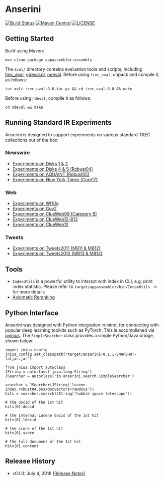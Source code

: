 Anserini
========
[![Build Status](https://travis-ci.org/castorini/Anserini.svg?branch=master)](https://travis-ci.org/castorini/Anserini)
[![Maven Central](https://maven-badges.herokuapp.com/maven-central/io.anserini/anserini/badge.svg)](https://maven-badges.herokuapp.com/maven-central/io.anserini/anserini)
[![LICENSE](https://img.shields.io/badge/license-Apache-blue.svg?style=flat-square)](./LICENSE)

## Getting Started

Build using Maven:

```
mvn clean package appassembler:assemble
```

The `eval/` directory contains evaluation tools and scripts, including
[trec_eval](https://trec.nist.gov/trec_eval/trec_eval_latest.tar.gz),
[gdeval.pl](https://github.com/trec-web/trec-web-2014/tree/master/src/eval),
[ndeval](https://github.com/trec-web/trec-web-2014/tree/master/src/eval).
Before using `trec_eval`, unpack and compile it, as follows:

```
tar xvfz trec_eval.9.0.tar.gz && cd trec_eval.9.0 && make
```
Before using `ndeval`, compile it as follows:
```
cd ndeval && make
```

## Running Standard IR Experiments

Anserini is designed to support experiments on various standard TREC collections out of the box:

### Newswire

+ [Experiments on Disks 1 &amp; 2](docs/experiments-disk12.md)
+ [Experiments on Disks 4 &amp; 5 (Robust04)](docs/experiments-robust04.md)
+ [Experiments on AQUAINT (Robust05)](docs/experiments-robust05.md)
+ [Experiments on New York Times (Core17)](docs/experiments-core17.md)

### Web

+ [Experiments on Wt10g](docs/experiments-wt10g.md)
+ [Experiments on Gov2](docs/experiments-gov2.md)
+ [Experiments on ClueWeb09 (Category B)](docs/experiments-cw09b.md)
+ [Experiments on ClueWeb12-B13](docs/experiments-cw12b13.md)
+ [Experiments on ClueWeb12](docs/experiments-cw12.md)

### Tweets

+ [Experiments on Tweets2011 (MB11 &amp; MB12)](docs/experiments-mb11.md)
+ [Experiments on Tweets2013 (MB13 &amp; MB14)](docs/experiments-mb13.md)

## Tools

+ `IndexUtils` is a powerful utility to interact with index in CLI, e.g. print index statistic. Please refer to `target/appassembler/bin/IndexUtils -h` for more details
+ [Axiomatic Reranking](docs/axiom-reranking.md)

## Python Interface

Anserini was designed with Python integration in mind, for connecting with popular deep learning toolkits such as PyTorch. This is accomplished via [pyjnius](https://github.com/kivy/pyjnius). The `SimpleSearcher` class provides a simple Python/Java bridge, shown below:

```
import jnius_config
jnius_config.set_classpath("target/anserini-0.1.1-SNAPSHOT-fatjar.jar")

from jnius import autoclass
JString = autoclass('java.lang.String')
JSearcher = autoclass('io.anserini.search.SimpleSearcher')

searcher = JSearcher(JString('lucene-index.robust04.pos+docvectors+rawdocs'))
hits = searcher.search(JString('hubble space telescope'))

# the docid of the 1st hit
hits[0].docid

# the internal Lucene docid of the 1st hit
hits[0].ldocid

# the score of the 1st hit
hits[0].score

# the full document of the 1st hit
hits[0].content
```

## Release History

+ v0.1.0: July 4, 2018 [[Release Notes](docs/release-notes/release-notes-v0.1.0.md)]
